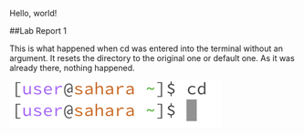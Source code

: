 Hello, world!

##Lab Report 1

This is what happened when cd was entered into the terminal without an argument. It resets the directory to the original one or default one. As it was already there, nothing happened.


![Image](CD_w_no_arg.png)

